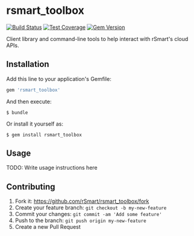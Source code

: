 # rsmart_toolbox

[![Build Status](https://travis-ci.org/rSmart/rsmart_toolbox.svg?branch=master)](https://travis-ci.org/rSmart/rsmart_toolbox)
[![Test Coverage](https://codeclimate.com/github/rSmart/rsmart_toolbox/badges/coverage.svg)](https://codeclimate.com/github/rSmart/rsmart_toolbox)
[![Gem Version](https://badge.fury.io/rb/rsmart_toolbox.svg)](http://badge.fury.io/rb/rsmart_toolbox)

Client library and command-line tools to help interact with rSmart's cloud APIs.

## Installation

Add this line to your application's Gemfile:

```ruby
gem 'rsmart_toolbox'
```

And then execute:

    $ bundle

Or install it yourself as:

    $ gem install rsmart_toolbox

## Usage

TODO: Write usage instructions here

## Contributing

1. Fork it: https://github.com/rSmart/rsmart_toolbox/fork
2. Create your feature branch: `git checkout -b my-new-feature`
3. Commit your changes: `git commit -am 'Add some feature'`
4. Push to the branch: `git push origin my-new-feature`
5. Create a new Pull Request
